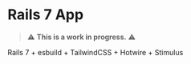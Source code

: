 # Rails 7 App

> :warning: **This is a work in progress.** :warning:

Rails 7 + esbuild + TailwindCSS + Hotwire + Stimulus
